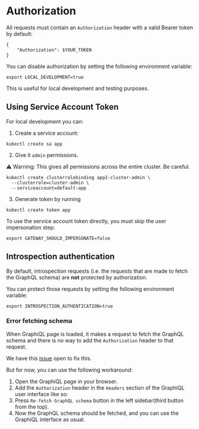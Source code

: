 # Authorization

All requests must contain an `Authorization` header with a valid Bearer token by default:
```shell
{
    "Authorization": $YOUR_TOKEN
}
```
You can disable authorization by setting the following environment variable:
```shell
export LOCAL_DEVELOPMENT=true
```
This is useful for local development and testing purposes.

## Using Service Account Token

For local development you can:
1. Create a service account:
```shell
kubectl create sa app
```
2. Give it `admin` permissions.

⚠️ Warning: This gives all permissions across the entire cluster. Be careful.

```shell
kubectl create clusterrolebinding app2-cluster-admin \
  --clusterrole=cluster-admin \
  --serviceaccount=default:app
```
3. Generate token by running
```shell
kubectl create token app
```

To use the service account token directly, you must skip the user impersonation step:
```shell
export GATEWAY_SHOULD_IMPERSONATE=false
```

## Introspection authentication

By default, introspection requests (i.e. the requests that are made to fetch the GraphQL schema) are **not** protected by authorization.

You can protect those requests by setting the following environment variable:
```shell
export INTROSPECTION_AUTHENTICATION=true
```

### Error fetching schema

When GraphiQL page is loaded, it makes a request to fetch the GraphQL schema and there is no way to add the `Authorization` header to that request.

We have this [issue](https://github.com/openmfp/kubernetes-graphql-gateway/issues/217) open to fix this.

But for now, you can use the following workaround:
1. Open the GraphiQL page in your browser.
2. Add the `Authorization` header in the `Headers` section of the GraphiQL user interface like so:
3. Press `Re-fetch GraphQL schema` button in the left sidebar(third button from the top).
4. Now the GraphQL schema should be fetched, and you can use the GraphiQL interface as usual.
